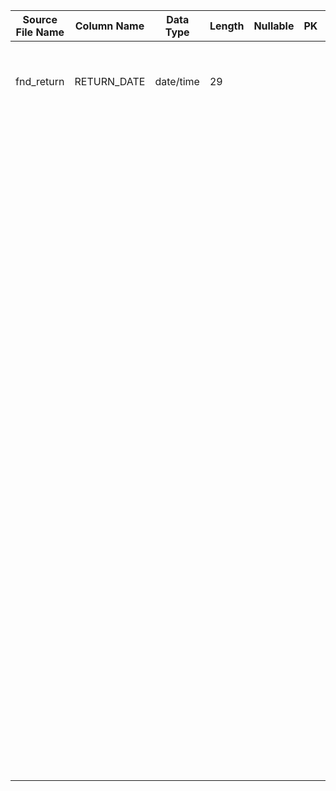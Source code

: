 |	Source File Name	|	Column Name	|	Data Type	|	Length	|	Nullable	|	PK	|	BK	|		|		|		|		|	Table Name	|	Target Table Name	|	Data Type	|	Length	|	Nullable	|	PK	|		|
|	---	|	---	|	---	|	---	|	---	|	---	|	---	|	---	|	---	|	---	|	---	|	---	|	---	|	---	|	---	|	---	|	---	|	---	|
|		|		|		|		|		|		|		|		|	'99'	|		|		|	TIP_INBOUND_WRK5644_TRAILER	|	RECORD_TYPE_CDE	|	string	|	2	|		|		|		|
|		|		|		|		|		|		|		|		|	'1'	|		|		|	TIP_INBOUND_WRK5644_TRAILER	|	RECORD_TYPE_SEQUENCE_NBR	|	string	|	1	|		|		|		|
|	fnd_return	|	RETURN_DATE	|	date/time	|	29	|		|		|		|		|		|		|		|		|		|		|		|		|		|		|
|		|		|		|		|		|		|		|	"Get Century from ""Retrun Date "" field"	|	"substr(to_char(RETURN_DATE,'mm/dd/YYYY'),7,2)"	|		|		|	TIP_INBOUND_WRK5644_TRAILER	|	TRANSMISSION_CC_DTE	|	string	|	2	|		|		|		|
|		|		|		|		|		|		|		|	"Get Year from ""Retrun Date "" field"	|	"substr(to_char(RETURN_DATE,'mm/dd/YYYY'),9,2)"	|		|		|	TIP_INBOUND_WRK5644_TRAILER	|	TRANSMISSION_YY_DTE	|	string	|	2	|		|		|		|
|		|		|		|		|		|		|		|	"Get Month from ""Retrun Date "" field"	|	"substr(to_char(RETURN_DATE,'mm/dd/YYYY'),1,2)"	|		|		|	TIP_INBOUND_WRK5644_TRAILER	|	TRANSMISSION_MM_DTE	|	string	|	2	|		|		|		|
|		|		|		|		|		|		|		|	"Get Date from ""Retrun Date "" field"	|	"substr(to_char(RETURN_DATE,'mm/dd/YYYY'),4,2)"	|		|		|	TIP_INBOUND_WRK5644_TRAILER	|	TRANSMISSION_DD_DTE	|	string	|	2	|		|		|		|
|		|		|		|		|		|		|		|	Add prefix of '0' to by incrementing $$LINECNT + 1	|	"lpad(to_char($$LINECNT+1),9,'0')"	|		|	$$LINECNT - Configured as param varailable	|	TIP_INBOUND_WRK5644_TRAILER	|	TOTAL_RECORD_CNT	|	string	|	9	|		|		|		|
|		|		|		|		|		|		|		|	Default to '000000000'	|	'000000000'	|		|		|	TIP_INBOUND_WRK5644_TRAILER	|	UPDT_PRICE_TOTAL_RECORD_CNT	|	string	|	9	|		|		|		|
|		|		|		|		|		|		|		|	Default to '000000000'	|	'000000000'	|		|		|	TIP_INBOUND_WRK5644_TRAILER	|	UPDT_RATE_TOTAL_RECORD_CNT	|	string	|	9	|		|		|		|
|		|		|		|		|		|		|		|	Default to '000000000'	|	'000000000'	|		|		|	TIP_INBOUND_WRK5644_TRAILER	|	UPDT_YIELD_TOTAL_RECORD_CNT	|	string	|	9	|		|		|		|
|		|		|		|		|		|		|		|	Add prefix of '0' to by incrementing $$LINECNT	|	"lpad(to_char($$LINECNT),9,'0')"	|		|		|	TIP_INBOUND_WRK5644_TRAILER	|	UPDT_YIELD_TBL_TOT_REC_CNT	|	string	|	9	|		|		|		|
|		|		|		|		|		|		|		|	Default to balnks ('                        ')	|	'                        '	|		|		|	TIP_INBOUND_WRK5644_TRAILER	|	FILLER0	|	string	|	24	|		|		|		|
|		|		|		|		|		|		|		|		|		|		|		|		|		|		|		|		|		|		|
|		|		|		|		|		|		|		|		|		|		|		|		|		|		|		|		|		|		|
|		|		|		|		|		|		|		|		|		|		|		|		|		|		|		|		|		|		|
|		|		|		|		|		|		|		|		|		|		|		|		|		|		|		|		|		|		|
|		|		|		|		|		|		|		|		|		|		|		|		|		|		|		|		|		|		|
|		|		|		|		|		|		|		|		|		|		|		|		|		|		|		|		|		|		|
|		|		|		|		|		|		|		|		|		|		|		|		|		|		|		|		|		|		|
|		|		|		|		|		|		|		|		|		|		|		|		|		|		|		|		|		|		|
|		|		|		|		|		|		|		|		|		|		|		|		|		|		|		|		|		|		|
|		|		|		|		|		|		|		|		|		|		|		|		|		|		|		|		|		|		|
|		|		|		|		|		|		|		|		|		|		|		|		|		|		|		|		|		|		|
|		|		|		|		|		|		|		|		|		|		|		|		|		|		|		|		|		|		|
|		|		|		|		|		|		|		|		|		|		|		|		|		|		|		|		|		|		|
|		|		|		|		|		|		|		|		|		|		|		|		|		|		|		|		|		|		|
|		|		|		|		|		|		|		|		|		|		|		|		|		|		|		|		|		|		|
|		|		|		|		|		|		|		|		|		|		|		|		|		|		|		|		|		|		|
|		|		|		|		|		|		|		|		|		|		|		|		|		|		|		|		|		|		|
|		|		|		|		|		|		|		|		|		|		|		|		|		|		|		|		|		|		|
|		|		|		|		|		|		|		|		|		|		|		|		|		|		|		|		|		|		|
|		|		|		|		|		|		|		|		|		|		|		|		|		|		|		|		|		|		|
|		|		|		|		|		|		|		|		|		|		|		|		|		|		|		|		|		|		|
|		|		|		|		|		|		|		|		|		|		|		|		|		|		|		|		|		|		|
|		|		|		|		|		|		|		|		|		|		|		|		|		|		|		|		|		|		|
|		|		|		|		|		|		|		|		|		|		|		|		|		|		|		|		|		|		|
|		|		|		|		|		|		|		|		|		|		|		|		|		|		|		|		|		|		|
|		|		|		|		|		|		|		|		|		|		|		|		|		|		|		|		|		|		|
|		|		|		|		|		|		|		|		|		|		|		|		|		|		|		|		|		|		|
|		|		|		|		|		|		|		|		|		|		|		|		|		|		|		|		|		|		|
|		|		|		|		|		|		|		|		|		|		|		|		|		|		|		|		|		|		|
|		|		|		|		|		|		|		|		|		|		|		|		|		|		|		|		|		|		|
|		|		|		|		|		|		|		|		|		|		|		|		|		|		|		|		|		|		|
|		|		|		|		|		|		|		|		|		|		|		|		|		|		|		|		|		|		|
|		|		|		|		|		|		|		|		|		|		|		|		|		|		|		|		|		|		|
|		|		|		|		|		|		|		|		|		|		|		|		|		|		|		|		|		|		|
|		|		|		|		|		|		|		|		|		|		|		|		|		|		|		|		|		|		|
|		|		|		|		|		|		|		|		|		|		|		|		|		|		|		|		|		|		|
|		|		|		|		|		|		|		|		|		|		|		|		|		|		|		|		|		|		|
|		|		|		|		|		|		|		|		|		|		|		|		|		|		|		|		|		|		|
|		|		|		|		|		|		|		|		|		|		|		|		|		|		|		|		|		|		|
|		|		|		|		|		|		|		|		|		|		|		|		|		|		|		|		|		|		|
|		|		|		|		|		|		|		|		|		|		|		|		|		|		|		|		|		|		|
|		|		|		|		|		|		|		|		|		|		|		|		|		|		|		|		|		|		|
|		|		|		|		|		|		|		|		|		|		|		|		|		|		|		|		|		|		|
|		|		|		|		|		|		|		|		|		|		|		|		|		|		|		|		|		|		|
|		|		|		|		|		|		|		|		|		|		|		|		|		|		|		|		|		|		|
|		|		|		|		|		|		|		|		|		|		|		|		|		|		|		|		|		|		|
|		|		|		|		|		|		|		|		|		|		|		|		|		|		|		|		|		|		|
|		|		|		|		|		|		|		|		|		|		|		|		|		|		|		|		|		|		|
|		|		|		|		|		|		|		|		|		|		|		|		|		|		|		|		|		|		|
|		|		|		|		|		|		|		|		|		|		|		|		|		|		|		|		|		|		|
|		|		|		|		|		|		|		|		|		|		|		|		|		|		|		|		|		|		|
|		|		|		|		|		|		|		|		|		|		|		|		|		|		|		|		|		|		|
|		|		|		|		|		|		|		|		|		|		|		|		|		|		|		|		|		|		|
|		|		|		|		|		|		|		|		|		|		|		|		|		|		|		|		|		|		|
|		|		|		|		|		|		|		|		|		|		|		|		|		|		|		|		|		|		|
|		|		|		|		|		|		|		|		|		|		|		|		|		|		|		|		|		|		|
|		|		|		|		|		|		|		|		|		|		|		|		|		|		|		|		|		|		|
|		|		|		|		|		|		|		|		|		|		|		|		|		|		|		|		|		|		|
|		|		|		|		|		|		|		|		|		|		|		|		|		|		|		|		|		|		|
|		|		|		|		|		|		|		|		|		|		|		|		|		|		|		|		|		|		|
|		|		|		|		|		|		|		|		|		|		|		|		|		|		|		|		|		|		|
|		|		|		|		|		|		|		|		|		|		|		|		|		|		|		|		|		|		|
|		|		|		|		|		|		|		|		|		|		|		|		|		|		|		|		|		|		|
|		|		|		|		|		|		|		|		|		|		|		|		|		|		|		|		|		|		|
